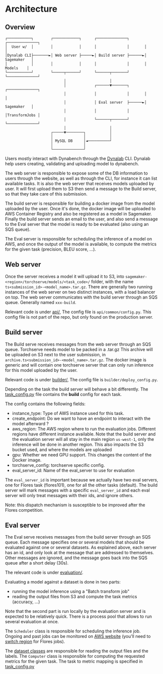 # Architecture

## Overview

```
┌───────────┐        ┌────────────┐      ┌──────────────┐       ┌──────────────┐
│  User w/  │        │            │      │              │       │              │
│Dynalab CLI├───────►│ Web server ├─────►│ Build server ├──────►│  Sagemaker   │
│           │        │            │      │              │       │    Models    │
└───────────┘        └─────┬──────┘      └──────┬───────┘       └──────────────┘
                           │                    │
                           │             ┌──────▼───────┐       ┌──────────────┐
                           │             │              │       │              │
                           │             │ Eval server  ├──────►│  Sagemaker   │
                           │             │              │       │TransformJobs │
                           │             └──────┬───────┘       └──────────────┘
                           │                    │
                     ┌─────▼────────┐           │
                     │              │           │
                     │ MySQL DB     │◄──────────┘
                     │              │
                     └──────────────┘
```

Users mostly interact with Dynabench
through the [Dynalab](https://github.com/facebookresearch/dynalab) CLI.
Dynalab help users creating, validating and uploading model to dynabench.

The web server is responsible to expose some of the DB information
to users through the website,
as well as through the CLI, for instance it can list available tasks.
It is also the web server that receives models uploaded by user.
It will first upload them to S3 then send a message to the Build server,
so that they take care of this submission.

The build server is responsible for building a docker image
from the model uploaded by the user.
Once it's done, the docker image will be uploaded to AWS Container Registry
and also be registered as a model in Sagemaker.
Finally the build server sends an email to the user,
and also send a message to the Eval server
that the model is ready to be evaluated (also using an SQS queue).

The Eval server is responsible for scheduling the inference of a model on AWS,
and once the output of the model is available, to compute the metrics
for the given task (precision, BLEU score, ...).

## Web server

Once the server receives a model it will upload it to S3,
into `sagemaker-<region>/torchserve/models/<task_code>/` folder,
with the name `ts<submission_id>-<model_name>.tar.gz`.
There are generally two running instances of the web server
on two distinct instances, with a load balancer on top.
The web server communicates with the build server through an SQS queue.
Generally named `xxx-build`.

Relevant code is under [api/](../api), 
The config file is `api/common/config.py`.
This config file is not part of the repo, but only found on the production server.


## Build server

The Build serve receives messages from the web server through an SQS queue.
Torchserve needs model to be packed in a .tar.gz
This archive will be uploaded on S3 next to the user submission,
in `archive.ts<submission_id>-<model_name>.tar.gz`.
The docker image is generic and will contain one torchserve server
that can only run inference for this model uploaded by the user.

Relevant code is under [builder/](../builder), 
The config file is `builder/deploy_config.py`.

Depending on the task the build server will behave a bit differently.
The [task_config.py](../builder/utils/task_config.py) file contains 
the __build__ config for each task.

The config contains the following fields:

* instance_type: Type of AWS instance used for this task.
* create_endpoint: Do we want to have an endpoint to interact with the model afterward ?
* aws_region: The AWS region where to run the evaluation jobs. Different regions have different instance available.
Note that the build server and the evaluation server will all stay in the main 
region `us-west-1`, only the inference will be done in another region.
This also impacts the S3 bucket used, and where the models are uploaded 
* gpu: Whether we need GPU support. This changes the content of the Docker image.
* torchserve_config: torchserve specific config.
* eval_server_id: Name of the eval_server to use for evaluation

The `eval_server_id` is important because we actually have two
eval servers, one for Flores task (flores101), one for all the other tasks (default).
The build server will mark messages with a specific `eval_server_id` and
each eval server will only treat messages with their ids, and ignore others.

Note: this dispatch mechanism is susceptible to be improved after the Flores 
competition.


## Eval server

The Eval serve receives messages from the build server through an SQS queue.
Each message specifies one or several models that should be evaluated against
one or several datasets.
As explained above, each server has an id, and only look at the message that 
are addressed to themselves.
Other messages are ignored, and the message goes back into the SQS queue after 
a short delay (30s).

The relevant code is under [evaluation/](../evaluation).

Evaluating a model against a dataset is done in two parts:
* running the model inference using a "Batch transform job"
* reading the output files from S3 and compute the task metrics (accuracy, ...)

Note that the second part is run locally by the evaluation server and is expected to be relatively quick.
There is a process pool that allows to run several evaluation at once.

The `Scheduler` class is responsible for scheduling the inference job.
Ongoing and past jobs can be monitored on
[AWS website](https://us-west-1.console.aws.amazon.com/sagemaker/home?region=us-west-1#/transform-jobs)
(you'll need to [switch region](https://us-west-2.console.aws.amazon.com/sagemaker/home?region=us-west-2#/transform-jobs) for Flores jobs).

The [dataset classes](../evaluation/datasets) are responsible for reading 
the output files and the labels.
The `Computer` class is responsible for computing the requested metrics for the given task.
The task to metric mapping is specified in [task_config.py](../evaluation/metrics/task_config.py)
